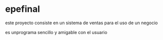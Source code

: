 # epefinal


este proyecto consiste en un sistema de ventas  para el uso de un negocio 


es unprograma sencillo y amigable con el usuario
